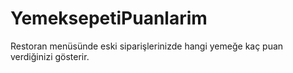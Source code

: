 # YemeksepetiPuanlarim
Restoran menüsünde eski siparişlerinizde hangi yemeğe kaç puan verdiğinizi gösterir.
